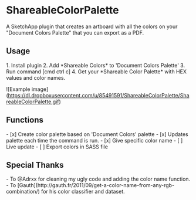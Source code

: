 <h1>ShareableColorPalette</h1>
A SketchApp plugin that creates an artboard with all the colors on your "Document Colors Palette" that you can export as a PDF. 

<h2>Usage</h2>
1. Install plugin
2. Add *Shareable Colors* to 'Document Colors Palette'
3. Run command [cmd ctrl c]
4. Get your *Shareable Color Palette* with HEX values and color names. 

![Example image] 
(https://dl.dropboxusercontent.com/u/85491591/ShareableColorPalette/ShareableColorPalette.gif)


<h2>Functions</h2>
- [x] Create color palette based on 'Document Colors' palette 
- [x] Updates palette each time the command is run.
- [x] Give specific color name
- [ ] Live update
- [ ] Export colors in SASS file


<h2>Special Thanks</h2>
- To @Adrxx for cleaning my ugly code and adding the color name function. 
- To [Gauth](http://gauth.fr/2011/09/get-a-color-name-from-any-rgb-combination/) for his color classifier and dataset. 
